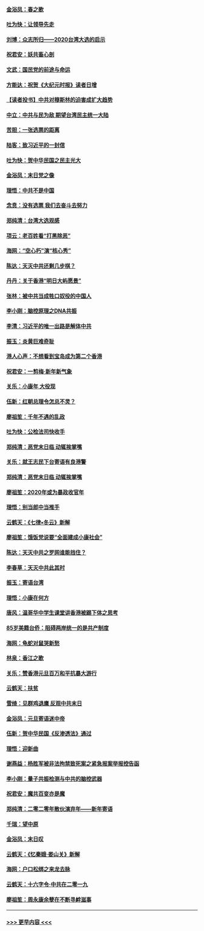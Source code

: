 #### [金浴凤：春之歌](../pages/nsc993/n11797687.md?t=01161744) 
#### [吐为快：让领导先走](../pages/nsc993/n11797512.md?t=01161744) 
#### [刘博：众志所归——2020台湾大选的启示](../pages/nsc993/n11796878.md?t=01161744) 
#### [祝君安：妖共畜心剖](../pages/nsc993/n11794273.md?t=01161744) 
#### [文武：国民党的前途与命运](../pages/nsc993/n11794198.md?t=01161744) 
#### [方能达：祝贺《大纪元时报》读者日增](../pages/nsc993/n11793807.md?t=01161744) 
#### [【读者投书】中共对穆斯林的迫害成扩大趋势](../pages/nsc993/n11791371.md?t=01161744) 
#### [中立：中共与民为敌 期望台湾民主统一大陆](../pages/nsc993/n11790392.md?t=01161744) 
#### [苦胆：一张选票的距离](../pages/nsc993/n11788914.md?t=01161744) 
#### [陆客：致习近平的一封信](../pages/nsc993/n11788867.md?t=01161744) 
#### [吐为快：贺中华民国之民主光大](../pages/nsc993/n11788618.md?t=01161744) 
#### [金浴凤：末日党之像](../pages/nsc993/n11787475.md?t=01161744) 
#### [理悟：中共不是中国](../pages/nsc993/n11787463.md?t=01161744) 
#### [念贲：没有选票  我们去奋斗去努力](../pages/nsc993/n11787398.md?t=01161744) 
#### [郑纯清：台湾大选观感](../pages/nsc993/n11786210.md?t=01161744) 
#### [项云：老百姓看“打黑除恶”](../pages/nsc993/n11785398.md?t=01161744) 
#### [海网：“空心朽”演“核心秀”](../pages/nsc993/n11783874.md?t=01161744) 
#### [陈达：天灭中共还剩几步棋？](../pages/nsc993/n11783719.md?t=01161744) 
#### [丹丹：关于香港“明日大屿愿景”](../pages/nsc993/n11783273.md?t=01161744) 
#### [张林：被中共当成牲口奴役的中国人](../pages/nsc993/n11782397.md?t=01161744) 
#### [李小刚：脑控原理之DNA共振](../pages/nsc993/n11780962.md?t=01161744) 
#### [李清：习近平的唯一出路是解体中共](../pages/nsc993/n11780866.md?t=01161744) 
#### [振玉：炎黄巨难奇耻](../pages/nsc993/n11779632.md?t=01161744) 
#### [港人心声：不想看到宝岛成为第二个香港](../pages/nsc993/n11778817.md?t=01161744) 
#### [祝君安：一剪梅‧新年新气象](../pages/nsc993/n11776340.md?t=01161744) 
#### [关乐：小康年 大役现](../pages/nsc993/n11774213.md?t=01161744) 
#### [伍新：红朝总理令怎总不灵？](../pages/nsc993/n11770813.md?t=01161744) 
#### [廖祖笙：千年不遇的乱政](../pages/nsc993/n11770373.md?t=01161744) 
#### [吐为快：公检法司快收手](../pages/nsc993/n11770359.md?t=01161744) 
#### [郑纯清：恶党末日临 动辄挨掌嘴](../pages/nsc993/n11769912.md?t=01161744) 
#### [关乐：就王志民下台寄语有良港警](../pages/nsc993/n11769903.md?t=01161744) 
#### [郑纯清：恶党末日临 动辄挨掌嘴](../pages/nsc993/n11769356.md?t=01161744) 
#### [廖祖笙：2020年或为暴政收官年](../pages/nsc993/n11768216.md?t=01161744) 
#### [理悟：别当郎中当推手](../pages/nsc993/n11768243.md?t=01161744) 
#### [云鹤天：《七律▪冬云》新解](../pages/nsc993/n11768204.md?t=01161744) 
#### [廖祖笙：饿饭党说要“全面建成小康社会”](../pages/nsc993/n11767482.md?t=01161744) 
#### [陈达：天灭中共之罗网谁能挡住？](../pages/nsc993/n11767465.md?t=01161744) 
#### [李春草：天灭中共此其时](../pages/nsc993/n11767452.md?t=01161744) 
#### [振玉：寄语台湾](../pages/nsc993/n11767432.md?t=01161744) 
#### [理悟：小康在何方](../pages/nsc993/n11767394.md?t=01161744) 
#### [唐风：温哥华中学生课堂讲香港被踢下体之思考](../pages/nsc993/n11766848.md?t=01161744) 
#### [85岁美籍台侨：阻碍两岸统一的是共产制度](../pages/nsc993/n11765043.md?t=01161744) 
#### [海网：龟蛇对鼠哭新愁](../pages/nsc993/n11764895.md?t=01161744) 
#### [林泉：香江之歌](../pages/nsc993/n11764415.md?t=01161744) 
#### [关乐：赞香港元旦百万和平抗暴大游行](../pages/nsc993/n11764382.md?t=01161744) 
#### [云鹤天：扶贫](../pages/nsc993/n11764245.md?t=01161744) 
#### [雪绮：见群鸡退鹰  反观中共末日](../pages/nsc993/n11762112.md?t=01161744) 
#### [金浴凤：元旦寄语迷中帝](../pages/nsc993/n11761788.md?t=01161744) 
#### [伍新：贺中华民国《反渗透法》通过](../pages/nsc993/n11761994.md?t=01161744) 
#### [理悟：迎新曲](../pages/nsc993/n11761152.md?t=01161744) 
#### [谢燕益：杨胜军被非法拘禁致死案之紧急报案举报控告函](../pages/nsc993/n11756134.md?t=01161744) 
#### [李小刚：量子共振检测与中共的脑控武器](../pages/nsc993/n11754518.md?t=01161744) 
#### [祝君安：魔共百变亦是魔](../pages/nsc993/n11754469.md?t=01161744) 
#### [郑纯清：二零二零年散伙演弃年——新年寄语](../pages/nsc993/n11754195.md?t=01161744) 
#### [千瑞：望中原](../pages/nsc993/n11754159.md?t=01161744) 
#### [金浴凤：末日叹](../pages/nsc993/n11752359.md?t=01161744) 
#### [云鹤天：《忆秦娥‧娄山关》新解](../pages/nsc993/n11752348.md?t=01161744) 
#### [海网：户口松绑之来龙去脉](../pages/nsc993/n11752328.md?t=01161744) 
#### [云鹤天：十六字令‧中共在二零一九](../pages/nsc993/n11752305.md?t=01161744) 
#### [廖祖笙：周永康余孽在不断寻衅滋事](../pages/nsc993/n11751013.md?t=01161744) 

----
#### [ >>> 更早内容 <<< ](../indexes/nsc993-earlier.md)
